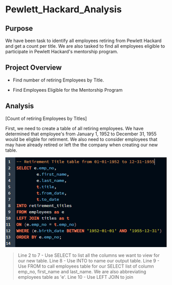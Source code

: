 # Pewlett_Hackard_Analysis

## Purpose

We have been task to identify all employees retiring from Pewlett Hackard and get a count per title. We are also tasked to find all employees eligible to participate in Pewlett Hackard's mentorship program.

## Project Overview

- Find number of retiring Employees by Title.

- Find Employees Eligible for the Mentorship Program

## Analysis

[Count of retiring Employees by Titles]

First, we need to create a table of all retiring employees. We have determined that employee's from January 1, 1952 to December 31, 1955 would be eligble for retirment. We also need to consider employees that may have already retired or left the the company when creating our new table.

![rtable](https://github.com/QQrex/Pewlett_Hackard_Analysis/blob/main/Resources/retirment%20table.PNG)
>Line 2 to 7 - Use SELECT to list all the columns we want to view for our new table.
>Line 8 - Use INTO to name our output table.
>Line 9 - Use FROM to call employees table for our SELECT list of column emp_no, first_name and last_name. We are also abbreviating employees table as 'e'.
>Line 10 - Use LEFT JOIN to join
